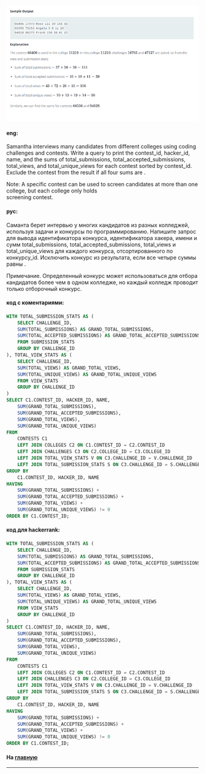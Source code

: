 ### 

<img src="./art/44.png" alt="solution" >

#### eng:
Samantha interviews many candidates from different  colleges using coding challenges and contests. Write a query to 
print the contest_id, hacker_id, name, and the sums  of total_submissions, total_accepted_submissions, total_views, 
and total_unique_views for each contest sorted by contest_id. Exclude the contest from the result if all four sums are .

Note: A specific contest can be used to screen candidates at more than one college, but each college only holds  
screening contest. 


#### рус:
Саманта берет интервью у многих кандидатов из разных  колледжей, используя задачи и конкурсы по программированию. 
Напишите запрос для вывода идентификатора конкурса,  идентификатора хакера, имени и сумм total_submissions, 
total_accepted_submissions, total_views и total_unique_views  для каждого конкурса, отсортированного по конкурсу_id. 
Исключить конкурс из результата, если все четыре суммы равны .

Примечание. Определенный конкурс может использоваться для отбора кандидатов более чем в одном колледже, но каждый 
колледж проводит только отборочный конкурс. 


#### код с коментариями:
```sql
WITH TOTAL_SUBMISSION_STATS AS (
    SELECT CHALLENGE_ID, 
    SUM(TOTAL_SUBMISSIONS) AS GRAND_TOTAL_SUBMISSIONS, 
    SUM(TOTAL_ACCEPTED_SUBMISSIONS) AS GRAND_TOTAL_ACCEPTED_SUBMISSIONS
    FROM SUBMISSION_STATS
    GROUP BY CHALLENGE_ID
), TOTAL_VIEW_STATS AS (
    SELECT CHALLENGE_ID, 
    SUM(TOTAL_VIEWS) AS GRAND_TOTAL_VIEWS, 
    SUM(TOTAL_UNIQUE_VIEWS) AS GRAND_TOTAL_UNIQUE_VIEWS
    FROM VIEW_STATS
    GROUP BY CHALLENGE_ID
)
SELECT C1.CONTEST_ID, HACKER_ID, NAME,
    SUM(GRAND_TOTAL_SUBMISSIONS),
    SUM(GRAND_TOTAL_ACCEPTED_SUBMISSIONS), 
    SUM(GRAND_TOTAL_VIEWS), 
    SUM(GRAND_TOTAL_UNIQUE_VIEWS) 
FROM 
    CONTESTS C1 
    LEFT JOIN COLLEGES C2 ON C1.CONTEST_ID = C2.CONTEST_ID 
    LEFT JOIN CHALLENGES C3 ON C2.COLLEGE_ID = C3.COLLEGE_ID
    LEFT JOIN TOTAL_VIEW_STATS V ON C3.CHALLENGE_ID = V.CHALLENGE_ID
    LEFT JOIN TOTAL_SUBMISSION_STATS S ON C3.CHALLENGE_ID = S.CHALLENGE_ID
GROUP BY 
    C1.CONTEST_ID, HACKER_ID, NAME
HAVING 
    SUM(GRAND_TOTAL_SUBMISSIONS) + 
    SUM(GRAND_TOTAL_ACCEPTED_SUBMISSIONS) +
    SUM(GRAND_TOTAL_VIEWS) +
    SUM(GRAND_TOTAL_UNIQUE_VIEWS) != 0
ORDER BY C1.CONTEST_ID;
```

#### код для hackerrank:
```sql
WITH TOTAL_SUBMISSION_STATS AS (
    SELECT CHALLENGE_ID, 
    SUM(TOTAL_SUBMISSIONS) AS GRAND_TOTAL_SUBMISSIONS, 
    SUM(TOTAL_ACCEPTED_SUBMISSIONS) AS GRAND_TOTAL_ACCEPTED_SUBMISSIONS
    FROM SUBMISSION_STATS
    GROUP BY CHALLENGE_ID
), TOTAL_VIEW_STATS AS (
    SELECT CHALLENGE_ID, 
    SUM(TOTAL_VIEWS) AS GRAND_TOTAL_VIEWS, 
    SUM(TOTAL_UNIQUE_VIEWS) AS GRAND_TOTAL_UNIQUE_VIEWS
    FROM VIEW_STATS
    GROUP BY CHALLENGE_ID
)
SELECT C1.CONTEST_ID, HACKER_ID, NAME,
    SUM(GRAND_TOTAL_SUBMISSIONS),
    SUM(GRAND_TOTAL_ACCEPTED_SUBMISSIONS), 
    SUM(GRAND_TOTAL_VIEWS), 
    SUM(GRAND_TOTAL_UNIQUE_VIEWS) 
FROM 
    CONTESTS C1 
    LEFT JOIN COLLEGES C2 ON C1.CONTEST_ID = C2.CONTEST_ID 
    LEFT JOIN CHALLENGES C3 ON C2.COLLEGE_ID = C3.COLLEGE_ID
    LEFT JOIN TOTAL_VIEW_STATS V ON C3.CHALLENGE_ID = V.CHALLENGE_ID
    LEFT JOIN TOTAL_SUBMISSION_STATS S ON C3.CHALLENGE_ID = S.CHALLENGE_ID
GROUP BY 
    C1.CONTEST_ID, HACKER_ID, NAME
HAVING 
    SUM(GRAND_TOTAL_SUBMISSIONS) + 
    SUM(GRAND_TOTAL_ACCEPTED_SUBMISSIONS) +
    SUM(GRAND_TOTAL_VIEWS) +
    SUM(GRAND_TOTAL_UNIQUE_VIEWS) != 0
ORDER BY C1.CONTEST_ID;
```


#### На [главную](https://github.com/BEPb/hackerrank_sql#readme)

---